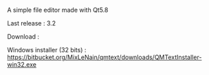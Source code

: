 A simple file editor made with Qt5.8

Last release : 3.2

Download :


Windows installer (32 bits) : https://bitbucket.org/MixLeNain/qmtext/downloads/QMTextInstaller-win32.exe